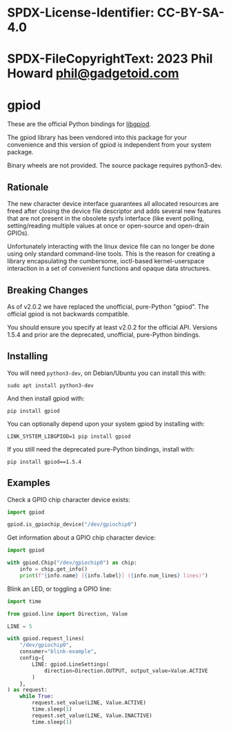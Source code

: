 # SPDX-License-Identifier: CC-BY-SA-4.0
# SPDX-FileCopyrightText: 2023 Phil Howard <phil@gadgetoid.com>

# gpiod

These are the official Python bindings for [libgpiod](https://git.kernel.org/pub/scm/libs/libgpiod/libgpiod.git/about/).

The gpiod library has been vendored into this package for your convenience and
this version of gpiod is independent from your system package.

Binary wheels are not provided. The source package requires python3-dev.

## Rationale

The new character device interface guarantees all allocated resources are
freed after closing the device file descriptor and adds several new features
that are not present in the obsolete sysfs interface (like event polling,
setting/reading multiple values at once or open-source and open-drain GPIOs).

Unfortunately interacting with the linux device file can no longer be done
using only standard command-line tools. This is the reason for creating a
library encapsulating the cumbersome, ioctl-based kernel-userspace interaction
in a set of convenient functions and opaque data structures.

## Breaking Changes

As of v2.0.2 we have replaced the unofficial, pure-Python "gpiod". The official
gpiod is not backwards compatible.

You should ensure you specify at least v2.0.2 for the official API. Versions
1.5.4 and prior are the deprecated, unofficial, pure-Python bindings.

## Installing

You will need `python3-dev`, on Debian/Ubuntu you can install this with:

```
sudo apt install python3-dev
```

And then install gpiod with:

```
pip install gpiod
```

You can optionally depend upon your system gpiod by installing with:

```
LINK_SYSTEM_LIBGPIOD=1 pip install gpiod
```

If you still need the deprecated pure-Python bindings, install with:

```
pip install gpiod==1.5.4
```

## Examples

Check a GPIO chip character device exists:

```python
import gpiod

gpiod.is_gpiochip_device("/dev/gpiochip0")

```

Get information about a GPIO chip character device:

```python
import gpiod

with gpiod.Chip("/dev/gpiochip0") as chip:
    info = chip.get_info()
    print(f"{info.name} [{info.label}] ({info.num_lines} lines)")
```

Blink an LED, or toggling a GPIO line:

```python
import time

from gpiod.line import Direction, Value

LINE = 5

with gpiod.request_lines(
    "/dev/gpiochip0",
    consumer="blink-example",
    config={
        LINE: gpiod.LineSettings(
            direction=Direction.OUTPUT, output_value=Value.ACTIVE
        )
    },
) as request:
    while True:
        request.set_value(LINE, Value.ACTIVE)
        time.sleep(1)
        request.set_value(LINE, Value.INACTIVE)
        time.sleep(1)
```

